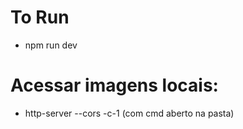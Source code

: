 # To Run

- npm run dev

 # Acessar imagens locais:
 
 - http-server --cors -c-1 (com cmd aberto na pasta)
